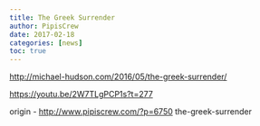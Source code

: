 ```yaml
---
title: The Greek Surrender
author: PipisCrew
date: 2017-02-18
categories: [news]
toc: true
---
```


http://michael-hudson.com/2016/05/the-greek-surrender/

https://youtu.be/2W7TLgPCP1s?t=277

origin - http://www.pipiscrew.com/?p=6750 the-greek-surrender